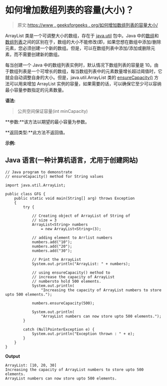 # 如何增加数组列表的容量(大小)？

> 原文:[https://www . geeksforgeeks . org/如何增加数组列表的容量大小/](https://www.geeksforgeeks.org/how-to-increase-the-capacity-size-of-arraylist/)

ArrayList 类是一个可调整大小的数组，存在于 [java.util](https://www.geeksforgeeks.org/java-util-package-java/) 包中。Java 中的[数组](https://www.geeksforgeeks.org/arrays-in-java/)和[数组列表](https://www.geeksforgeeks.org/arraylist-in-java/)之间的区别在于，数组的大小不能修改(即，如果您想在数组中添加/删除元素，您必须创建一个新的数组。但是，可以在数组列表中添加/添加或删除元素，而不需要创建新的数组。

每当创建一个 Java 中的数组列表实例时，默认情况下数组列表的容量是 10。由于数组列表是一个可增长的数组，每当数组列表中的元素数量增长超过阈值时，它就会自动调整自身的大小。但是，java.util.ArrayList 类的 [ensureCapacity()](https://www.geeksforgeeks.org/arraylist-ensurecapacity-method-in-java-with-examples/) 方法可以用来增加 ArrayList 实例的容量，如果需要的话，可以确保它至少可以容纳最小容量参数指定的元素数量。

**语法:**

> 公共空间保证容量(int minCapacity)

**参数:**该方法以期望的最小容量为参数。

**返回类型:**此方法不返回值。

**示例:**

## Java 语言(一种计算机语言，尤用于创建网站)

```
// Java program to demonstrate
// ensureCapacity() method for String values

import java.util.ArrayList;

public class GFG {
    public static void main(String[] arg) throws Exception
    {
        try {

            // Creating object of ArrayList of String of
            // size = 3
            ArrayList<String> numbers
                = new ArrayList<String>(3);

            // adding element to Arrlist numbers
            numbers.add("10");
            numbers.add("20");
            numbers.add("30");

            // Print the ArrayList
            System.out.println("ArrayList: " + numbers);

            // using ensureCapacity() method to
            // increase the capacity of ArrayList
            // numbersto hold 500 elements.
            System.out.println(
                "Increasing the capacity of ArrayList numbers to store upto 500 elements.");

            numbers.ensureCapacity(500);

            System.out.println(
                "ArrayList numbers can now store upto 500 elements.");
        }

        catch (NullPointerException e) {
            System.out.println("Exception thrown : " + e);
        }
    }
}
```

**Output**

```
ArrayList: [10, 20, 30]
Increasing the capacity of ArrayList numbers to store upto 500 elements.
ArrayList numbers can now store upto 500 elements.
```